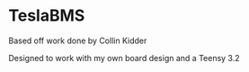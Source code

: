 # TeslaBMS

Based off work done by Collin Kidder

Designed to work with my own board design and a Teensy 3.2
